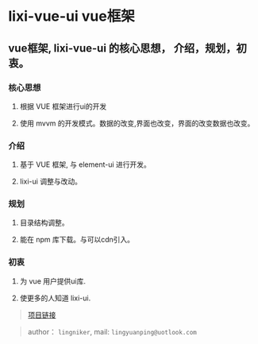 # lixi-vue-ui vue框架

##  vue框架, lixi-vue-ui 的核心思想， 介绍，规划，初衷。

### 核心思想

1. 根据 VUE 框架进行ui的开发

2. 使用 mvvm 的开发模式。数据的改变,界面也改变，界面的改变数据也改变。

### 介绍

1. 基于 VUE 框架, 与 element-ui 进行开发。

2. lixi-ui 调整与改动。

### 规划

1. 目录结构调整。

2. 能在 npm 库下载。与可以cdn引入。

### 初衷

1. 为 vue 用户提供ui库.

2. 使更多的人知道 lixi-ui.


> <a href="https://github.com/lixi-ui/lixi-vue-ui" target="_blank">项目链接</a>

> author： `lingniker`,  mail: `lingyuanping@uotlook.com`
